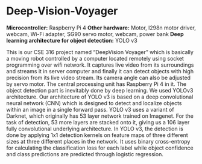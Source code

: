 # Deep-Vision-Voyager

**Microcontroller:** Raspberry Pi 4
**Other hardware:** Motor, l298n motor driver, webcam, Wi-Fi adapter, SG90 servo motor, webcam, power bank
**Deep learning architecture for object detection:** YOLO v3 

This is our CSE 316 project named “DeepVision Voyager” which is basically a moving robot controlled by a computer located remotely using socket programming over wifi network. It captures live video from its surroundings and streams it in server computer and finally it can detect objects with high precision from its live video stream. Its camera angle can also be adjusted by servo motor. The central processing unit has Raspberry Pi 4 in it.
The object detection part is inevitably done by deep learning. We used YOLOv3 architecture. Our architecture of YOLO v3 is based on a deep convolutional neural network (CNN) which is designed to detect and localize objects within an image in a single forward pass.
YOLO v3 uses a variant of Darknet, which originally has 53 layer network trained on Imagenet. For the task of detection, 53 more layers are stacked onto it, giving us a 106 layer fully convolutional underlying architecture. In YOLO v3, the detection is done by applying 1x1 detection kernels on feature maps of three different sizes at three different places in the network. It uses binary cross-entropy for calculating the classification loss for each label while object confidence and class predictions are predicted through logistic regression. 

